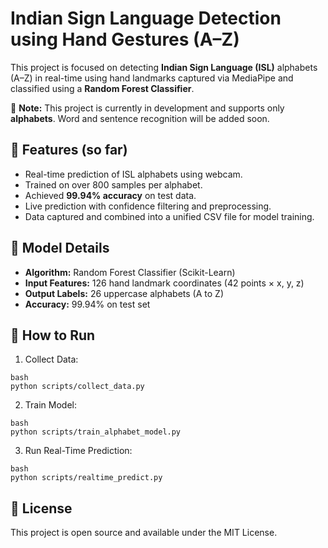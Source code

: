 # Indian Sign Language Detection using Hand Gestures (A–Z)

This project is focused on detecting **Indian Sign Language (ISL)** alphabets (A–Z) in real-time using hand landmarks captured via MediaPipe and classified using a **Random Forest Classifier**.

🚧 **Note:** This project is currently in development and supports only **alphabets**. Word and sentence recognition will be added soon.


## 📌 Features (so far)

- Real-time prediction of ISL alphabets using webcam.
- Trained on over 800 samples per alphabet.
- Achieved **99.94% accuracy** on test data.
- Live prediction with confidence filtering and preprocessing.
- Data captured and combined into a unified CSV file for model training.


## 🧠 Model Details

- **Algorithm:** Random Forest Classifier (Scikit-Learn)
- **Input Features:** 126 hand landmark coordinates (42 points × x, y, z)
- **Output Labels:** 26 uppercase alphabets (A to Z)
- **Accuracy:** 99.94% on test set

## 🚀 How to Run
1. Collect Data:
```
bash
python scripts/collect_data.py
```
2. Train Model:
```
bash
python scripts/train_alphabet_model.py
```
3. Run Real-Time Prediction:
```
bash
python scripts/realtime_predict.py
```

## 📜 License
This project is open source and available under the MIT License.
